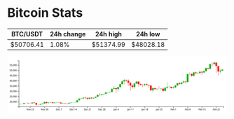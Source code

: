 # Bitcoin Stats

BTC/USDT|24h change|24h high|24h low|
|---|---|---|---|
|$50706.41|1.08%|$51374.99|$48028.18|

<img src="./chart.svg">
